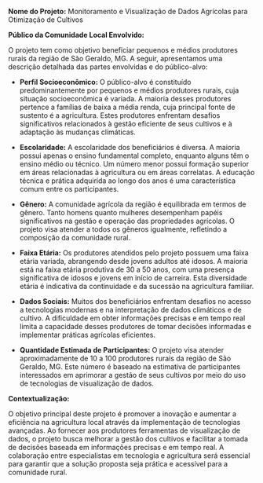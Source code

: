 **Nome do Projeto:** Monitoramento e Visualização de Dados Agrícolas para Otimização de Cultivos

**Público da Comunidade Local Envolvido:**

O projeto tem como objetivo beneficiar pequenos e médios produtores rurais da região de São Geraldo, MG. A seguir, apresentamos uma descrição detalhada das partes envolvidas e do público-alvo:

- **Perfil Socioeconômico:**
  O público-alvo é constituído predominantemente por pequenos e médios produtores rurais, cuja situação socioeconômica é variada. A maioria desses produtores pertence a famílias de baixa a média renda, cuja principal fonte de sustento é a agricultura. Estes produtores enfrentam desafios significativos relacionados à gestão eficiente de seus cultivos e à adaptação às mudanças climáticas.

- **Escolaridade:**
  A escolaridade dos beneficiários é diversa. A maioria possui apenas o ensino fundamental completo, enquanto alguns têm o ensino médio ou técnico. Um número menor possui formação superior em áreas relacionadas à agricultura ou em áreas correlatas. A educação técnica e prática adquirida ao longo dos anos é uma característica comum entre os participantes.

- **Gênero:**
  A comunidade agrícola da região é equilibrada em termos de gênero. Tanto homens quanto mulheres desempenham papéis significativos na gestão e operação das propriedades agrícolas. O projeto visa atender a todos os gêneros igualmente, refletindo a composição da comunidade rural.

- **Faixa Etária:**
  Os produtores atendidos pelo projeto possuem uma faixa etária variada, abrangendo desde jovens adultos até idosos. A maioria está na faixa etária produtiva de 30 a 50 anos, com uma presença significativa de idosos e jovens em início de carreira. Esta diversidade etária é indicativa da continuidade e da sucessão na agricultura familiar.

- **Dados Sociais:**
  Muitos dos beneficiários enfrentam desafios no acesso a tecnologias modernas e na interpretação de dados climáticos e de cultivo. A dificuldade em obter informações precisas e em tempo real limita a capacidade desses produtores de tomar decisões informadas e implementar práticas agrícolas eficientes.

- **Quantidade Estimada de Participantes:**
  O projeto visa atender aproximadamente de 10 a 100 produtores rurais da região de São Geraldo, MG. Este número é baseado na estimativa de participantes interessados em aprimorar a gestão de seus cultivos por meio do uso de tecnologias de visualização de dados.

**Contextualização:**

O objetivo principal deste projeto é promover a inovação e aumentar a eficiência na agricultura local através da implementação de tecnologias avançadas. Ao fornecer aos produtores ferramentas de visualização de dados, o projeto busca melhorar a gestão dos cultivos e facilitar a tomada de decisões baseada em informações precisas e em tempo real. A colaboração entre especialistas em tecnologia e agricultura será essencial para garantir que a solução proposta seja prática e acessível para a comunidade rural.
